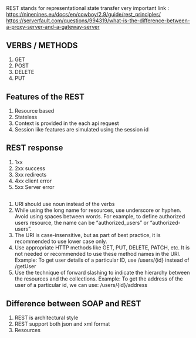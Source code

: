 ##     

REST stands for representational state transfer very important
link : https://ninenines.eu/docs/en/cowboy/2.9/guide/rest_principles/  
https://serverfault.com/questions/994319/what-is-the-difference-between-a-proxy-server-and-a-gateway-server

## VERBS / METHODS

1. GET
2. POST
3. DELETE
4. PUT

## Features of the REST

1. Resource based
2. Stateless
3. Context is provided in the each api request
4. Session like features are simulated using the session id

## REST response

1. 1xx
2. 2xx success
3. 3xx redirects
4. 4xx client error
5. 5xx Server error

##

1. URI should use noun instead of the verbs
2. While using the long name for resources, use underscore or hyphen. Avoid using spaces between words. For example, to
   define authorized users resource, the name can be “authorized_users” or “authorized-users”.
3. The URI is case-insensitive, but as part of best practice, it is recommended to use lower case only.
4. Use appropriate HTTP methods like GET, PUT, DELETE, PATCH, etc. It is not needed or recommended to use these method
   names in the URI. Example: To get user details of a particular ID, use /users/{id} instead of /getUser
5. Use the technique of forward slashing to indicate the hierarchy between the resources and the collections. Example:
   To get the address of the user of a particular id, we can use: /users/{id}/address

## Difference between SOAP and REST

1. REST is architectural style
2. REST support both json and xml format
3. Resources 
